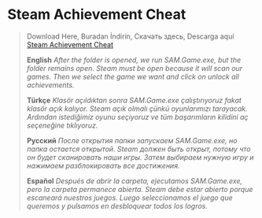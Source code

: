 # Steam Achievement Cheat
> Download Here,
> Buradan İndirin,
> Скачать здесь,
> Descarga aquí
[Steam Achievement Cheat](https://github.com/Faslanerr/SteamBasarimHilesi/files/9293730/Steam.Achievement.Cheat.0.2.zip)
>
> **English** *After the folder is opened, we run SAM.Game.exe, but the folder remains open. Steam must be open because it will scan our games. Then we select the game we want and click on unlock all achievements.*
>
> **Türkçe** *Klasör açıldıktan sonra SAM.Game.exe çalıştırıyoruz fakat klasör açık kalıyor. Steam açık olmalı çünkü oyunlarımızı tarayacak. Ardından istediğimiz oyunu seçiyoruz ve tüm başarımların kilidini aç seçeneğine tıklıyoruz.*
>
> **Русский** *После открытия папки запускаем SAM.Game.exe, но папка остается открытой. Steam должен быть открыт, потому что он будет сканировать наши игры. Затем выбираем нужную игру и нажимаем разблокировать все достижения.*
>
> **Español** *Después de abrir la carpeta, ejecutamos SAM.Game.exe, pero la carpeta permanece abierta. Steam debe estar abierto porque escaneará nuestros juegos. Luego seleccionamos el juego que queremos y pulsamos en desbloquear todos los logros.*



